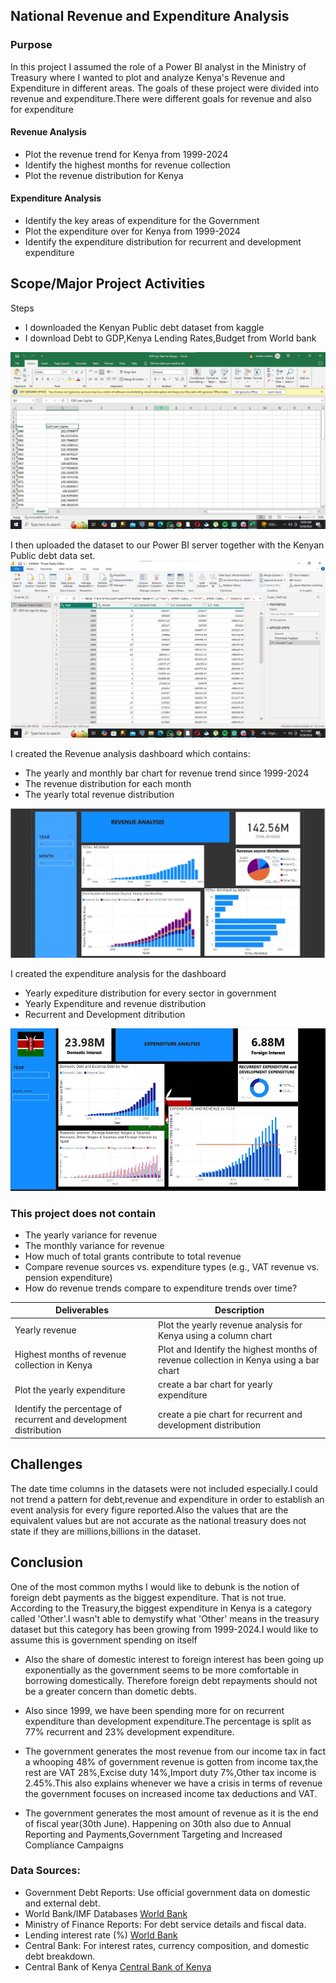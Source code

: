 ## National Revenue and Expenditure Analysis
### Purpose
In this project I assumed the role of a Power BI analyst in the Ministry of Treasury where I wanted to plot and analyze Kenya's Revenue and Expenditure in different areas. The goals of these project were divided into revenue and expenditure.There were different goals for revenue and also for expenditure

#### Revenue Analysis
- Plot the revenue trend for Kenya from 1999-2024
- Identify the highest months for revenue collection
- Plot the revenue distribution for Kenya

#### Expenditure Analysis
- Identify the key areas of expenditure for the Government
- Plot the expenditure over for Kenya from 1999-2024
- Identify the expenditure distribution for recurrent and development expenditure

## Scope/Major Project Activities
Steps
- I downloaded the Kenyan Public debt dataset from kaggle
- I download Debt to GDP,Kenya Lending Rates,Budget from World bank

![alt text](https://github.com/JORDANGAMBA99/Power-BI-projects/blob/c24837c57d7f2bcc1f35350eb81e19a097b60180/Kenya%20Debt%20Dashboard/GDP%20Screenshot%20Kenya.jpg)

I then uploaded the dataset to our Power BI server together with the Kenyan Public debt data set.
![alt text](https://github.com/JORDANGAMBA99/Power-BI-projects/blob/cba1e9dbaca98753d61d5cebabfbdba9b94f0987/Kenya%20Debt%20Dashboard/Both%20of%20the%20dataset%20in%20the%20Power%20BI%20server.jpg)

I created the Revenue analysis dashboard which contains:
- The yearly and monthly bar chart for revenue trend since 1999-2024
- The revenue distribution for each month
- The yearly total revenue distribution

![alt text](https://github.com/JORDANGAMBA99/Power-BI-projects/blob/d0e18d76c29cb60c9d5ce1a66693f39361312490/Kenya%20Debt%20Dashboard/Revenue%20Analysis%20Dashboard.jpg)

I created the expenditure analysis for the dashboard
- Yearly expediture distribution for every sector in government
- Yearly Expenditure and revenue distribution
- Recurrent and Development ditribution

![alt text](https://github.com/JORDANGAMBA99/Power-BI-projects/blob/d0e18d76c29cb60c9d5ce1a66693f39361312490/Kenya%20Debt%20Dashboard/Expenditure%20analysis.jpg)

### This project does not contain
- The yearly variance for revenue
- The monthly variance for revenue
- How much of total grants contribute to total revenue
- Compare revenue sources vs. expenditure types (e.g., VAT revenue vs. pension expenditure)
- How do revenue trends compare to expenditure trends over time?

| Deliverables | Description |
| -------- | ------- |
|Yearly revenue | Plot the yearly revenue analysis for Kenya using a column chart|
| Highest months of revenue collection in Kenya| Plot and Identify the highest months of revenue collection in Kenya using a bar chart|
| Plot the yearly expenditure | create a bar chart for yearly expenditure |
| Identify the percentage of recurrent and development distribution | create a pie chart for recurrent and development distribution|

## Challenges
The date time columns in the datasets were not included especially.I could not trend a pattern for debt,revenue and expenditure in order to establish an event analysis for every figure reported.Also the values that are the equivalent values but are not accurate as the national treasury does not state if they are millions,billions in the dataset.

## Conclusion
One of the most common myths I would like to debunk is the notion of foreign debt payments as the biggest expenditure. That is not true.
According to the Treasury,the biggest expenditure in Kenya is a category called 'Other'.I wasn't able to demystify what 'Other' means in the treasury dataset but this category has been growing from 1999-2024.I would like to assume this is government spending on itself

- Also the share of domestic interest to foreign interest has been going up exponentially as the government seems to be more comfortable in borrowing domestically. Therefore foreign debt repayments should not be a greater concern than dometic debts.

- Also since 1999, we have been spending more for on recurrent expenditure than development expenditure.The percentage is split as 77% recurrent and 23% development expenditure.

- The government generates the most revenue from our income tax in fact a whooping 48% of government revenue is gotten from income tax,the rest are VAT 28%,Excise duty 14%,Import duty 7%,Other tax income is 2.45%.This also explains whenever we have a crisis in terms of revenue the government focuses on increased income tax deductions and VAT.

- The government generates the most amount of revenue as it is the end of fiscal year(30th June). Happening on 30th also due to Annual Reporting and Payments,Government Targeting and Increased Compliance Campaigns

### Data Sources:
- Government Debt Reports: Use official government data on domestic and external debt.
- World Bank/IMF Databases [World Bank](https://data.worldbank.org/indicator/NY.GDP.PCAP.CD?locations=KE)
- Ministry of Finance Reports: For debt service details and fiscal data.
- Lending interest rate (%) [World Bank](https://data.worldbank.org/indicator/FR.INR.LEND?locations=KE&most_recent_year_desc=true)
- Central Bank: For interest rates, currency composition, and domestic debt breakdown.
- Central Bank of Kenya [Central Bank of Kenya](https://www.centralbank.go.ke/statistics/government-finance-statistics/)
